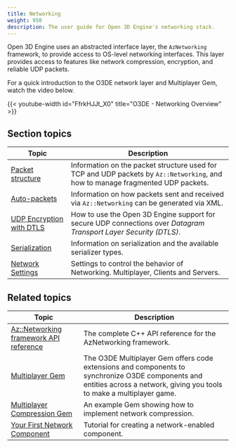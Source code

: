 ```yaml
---
title: Networking
weight: 950
description: The user guide for Open 3D Engine's networking stack.
---
```


Open 3D Engine uses an abstracted interface layer, the `AzNetworking` framework, to provide access to OS-level networking interfaces. This layer provides access to features like network compression, encryption, and reliable UDP packets.

For a quick introduction to the O3DE network layer and Multiplayer Gem, watch the video below.

{{< youtube-width id="FfrkHJJt_X0" title="O3DE - Networking Overview" >}}

## Section topics

| Topic                                    | Description                                                                                                                     |
|------------------------------------------|---------------------------------------------------------------------------------------------------------------------------------|
| [Packet structure](./packets)            | Information on the packet structure used for TCP and UDP packets by `Az::Networking`, and how to manage fragmented UDP packets. |
| [Auto-packets](./autopackets)            | Information on how packets sent and received via `Az::Networking` can be generated via XML.                                     |
| [UDP Encryption with DTLS](./encryption) | How to use the Open 3D Engine support for secure UDP connections over *Datagram Transport Layer Security (DTLS)*.               |
| [Serialization](./serializers) | Information on serialization and the available serializer types. |
| [Network Settings](./settings)           | Settings to control the behavior of Networking. Multiplayer, Clients and Servers.                                               |

## Related topics

| Topic | Description |
|---|---|
| [Az::Networking framework API reference](/docs/api/frameworks/aznetworking/annotated.html) | The complete C++ API reference for the AzNetworking framework. |
| [Multiplayer Gem](/docs/user-guide/gems/reference/multiplayer/) | The O3DE Multiplayer Gem offers code extensions and components to synchronize O3DE components and entities across a network, giving you tools to make a multiplayer game. |
| [Multiplayer Compression Gem](/docs/user-guide/gems/reference/multiplayer/multiplayer-compression) | An example Gem showing how to implement network compression. |
| [Your First Network Component](/docs/learning-guide/tutorials/multiplayer/first-multiplayer-component/) | Tutorial for creating a network-enabled component. |

